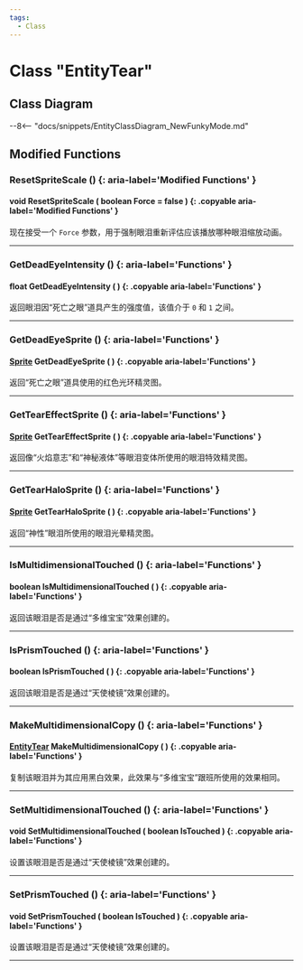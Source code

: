 ```yaml
---
tags:
  - Class
---
```

# Class "EntityTear"

## Class Diagram
--8<-- "docs/snippets/EntityClassDiagram_NewFunkyMode.md"
## Modified Functions

### ResetSpriteScale () {: aria-label='Modified Functions' }
#### void ResetSpriteScale ( boolean Force = false ) {: .copyable aria-label='Modified Functions' }
现在接受一个 `Force` 参数，用于强制眼泪重新评估应该播放哪种眼泪缩放动画。

___
### GetDeadEyeIntensity () {: aria-label='Functions' }
#### float GetDeadEyeIntensity ( ) {: .copyable aria-label='Functions' }
返回眼泪因“死亡之眼”道具产生的强度值，该值介于 `0` 和 `1` 之间。

___
### GetDeadEyeSprite () {: aria-label='Functions' }
#### [Sprite](Sprite.md) GetDeadEyeSprite ( ) {: .copyable aria-label='Functions' }
返回“死亡之眼”道具使用的红色光环精灵图。

___
### GetTearEffectSprite () {: aria-label='Functions' }
#### [Sprite](Sprite.md) GetTearEffectSprite ( ) {: .copyable aria-label='Functions' }
返回像“火焰意志”和“神秘液体”等眼泪变体所使用的眼泪特效精灵图。

___
### GetTearHaloSprite () {: aria-label='Functions' }
#### [Sprite](Sprite.md) GetTearHaloSprite ( ) {: .copyable aria-label='Functions' }
返回“神性”眼泪所使用的眼泪光晕精灵图。

___
### IsMultidimensionalTouched () {: aria-label='Functions' }
#### boolean IsMultidimensionalTouched ( ) {: .copyable aria-label='Functions' }
返回该眼泪是否是通过“多维宝宝”效果创建的。

___
### IsPrismTouched () {: aria-label='Functions' }
#### boolean IsPrismTouched ( ) {: .copyable aria-label='Functions' }
返回该眼泪是否是通过“天使棱镜”效果创建的。

___
### MakeMultidimensionalCopy () {: aria-label='Functions' }
#### [EntityTear](EntityTear.md) MakeMultidimensionalCopy ( ) {: .copyable aria-label='Functions' }
复制该眼泪并为其应用黑白效果，此效果与“多维宝宝”跟班所使用的效果相同。

___
### SetMultidimensionalTouched () {: aria-label='Functions' }
#### void SetMultidimensionalTouched ( boolean IsTouched ) {: .copyable aria-label='Functions' }
设置该眼泪是否是通过“天使棱镜”效果创建的。

___
### SetPrismTouched () {: aria-label='Functions' }
#### void SetPrismTouched ( boolean IsTouched ) {: .copyable aria-label='Functions' }
设置该眼泪是否是通过“天使棱镜”效果创建的。

___